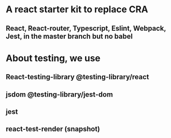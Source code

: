 # A react starter kit to replace CRA

## React, React-router, Typescript, Eslint, Webpack, Jest, in the master branch but no babel

# About testing, we use

## React-testing-library @testing-library/react

## jsdom @testing-library/jest-dom

## jest

## react-test-render (snapshot)
